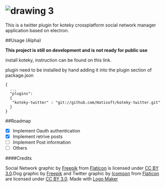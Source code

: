 # ![drawing 3](https://cloud.githubusercontent.com/assets/3071208/14738961/0b8f74a8-0885-11e6-9ac7-9f140646dec5.png)


This is a twitter plugin for koteky crossplatform social network manager application based on electron.


##Usage (Alpha)

**This project is still on development and is not ready for public use**

install koteky, instruction can be found on this link.

plugin need to be installed by hand adding it into the plugin section of package.json
```
{
  ...
  "plugins":
  {
   "koteky-twitter" : "git://github.com/Hatisoft/koteky-twitter.git"
  }
}
```

##Roadmap

- [x] Implement Oauth authentication
- [x] Implement retrive posts
- [ ] Implement Post information
- [ ] Others

####Credits

Social Network graphic by <a href="http://www.freepik.com">Freepik</a> from <a href="http://www.flaticon.com/">Flaticon</a> is licensed under <a href="http://creativecommons.org/licenses/by/3.0/" title="Creative Commons BY 3.0">CC BY 3.0</a>.Dog graphic by <a href="http://www.freepik.com/">Freepik</a> and Twitter graphic by <a href="http://www.icomoon.io">Icomoon</a> from <a href="http://www.flaticon.com/">Flaticon</a> are licensed under <a href="http://creativecommons.org/licenses/by/3.0/" title="Creative Commons BY 3.0">CC BY 3.0</a>. Made with <a href="http://logomakr.com" title="Logo Maker">Logo Maker</a>
